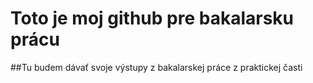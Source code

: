# Toto je moj github pre bakalarsku prácu


##Tu budem dávať svoje výstupy z bakalarskej práce z praktickej časti